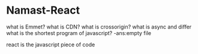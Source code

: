# Namast-React

what is Emmet?
what is CDN?
what is crossorigin?
what is async and differ
what is the shortest program of javascript? 
-ans:empty file

react is the javascript piece of code